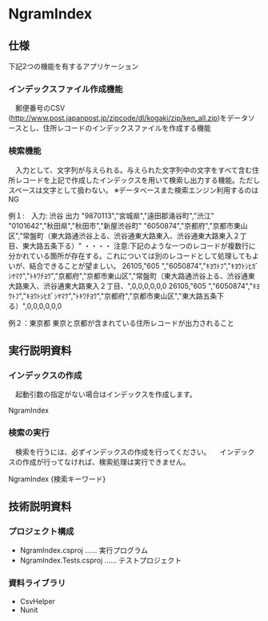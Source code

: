 # NgramIndex


## 仕様
下記2つの機能を有するアプリケーション

### インデックスファイル作成機能
　郵便番号のCSV (http://www.post.japanpost.jp/zipcode/dl/kogaki/zip/ken_all.zip)をデータソースとし、住所レコードのインデックスファイルを作成する機能


### 検索機能

　入力として、文字列が与えられる。与えられた文字列中の文字をすべて含む住所レコードを上記で作成したインデックスを用いて検索し出力する機能。ただしスペースは文字として扱わない。
※データベースまた検索エンジン利用するのはNG

例１:　入力: 渋谷
出力
"9870113","宮城県","遠田郡涌谷町","渋江"
"0101642","秋田県","秋田市","新屋渋谷町"
"6050874","京都府","京都市東山区","常盤町（東大路通渋谷上る、渋谷通東大路東入、渋谷通東大路東入２丁目、東大路五条下る）"
  ・・・・
注意:下記のような一つのレコードが複数行に分かれている箇所が存在する。これについては別のレコードとして処理してもよいが、結合できることが望ましい。
26105,"605  ","6050874","ｷﾖｳﾄﾌ","ｷﾖｳﾄｼﾋｶﾞｼﾔﾏｸ","ﾄｷﾜﾁﾖｳ","京都府","京都市東山区","常盤町（東大路通渋谷上る、渋谷通東大路東入、渋谷通東大路東入２丁目、",0,0,0,0,0,0
26105,"605  ","6050874","ｷﾖｳﾄﾌ","ｷﾖｳﾄｼﾋｶﾞｼﾔﾏｸ","ﾄｷﾜﾁﾖｳ","京都府","京都市東山区","東大路五条下る）",0,0,0,0,0,0

例２：東京都
東京と京都が含まれている住所レコードが出力されること


## 実行説明資料


### インデックスの作成

　起動引数の指定がない場合はインデックスを作成します。

NgramIndex

### 検索の実行

　検索を行うには、必ずインデックスの作成を行ってください。
　インデックスの作成が行ってなければ、検索処理は実行できません。

NgramIndex {検索キーワード}


## 技術説明資料

### プロジェクト構成

+ NgramIndex.csproj			 …… 実行プログラム
+ NgramIndex.Tests.csproj	 …… テストプロジェクト

### 資料ライブラリ

+ CsvHelper
+ Nunit